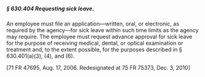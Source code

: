 ##### § 630.404 Requesting sick leave. #####

An employee must file an application—written, oral, or electronic, as required by the agency—for sick leave within such time limits as the agency may require. The employee must request advance approval for sick leave for the purpose of receiving medical, dental, or optical examination or treatment and, to the extent possible, for the purposes described in § 630.401(a)(3), (4), and (6).

[71 FR 47695, Aug. 17, 2006. Redesignated at 75 FR 75373, Dec. 3, 2010]